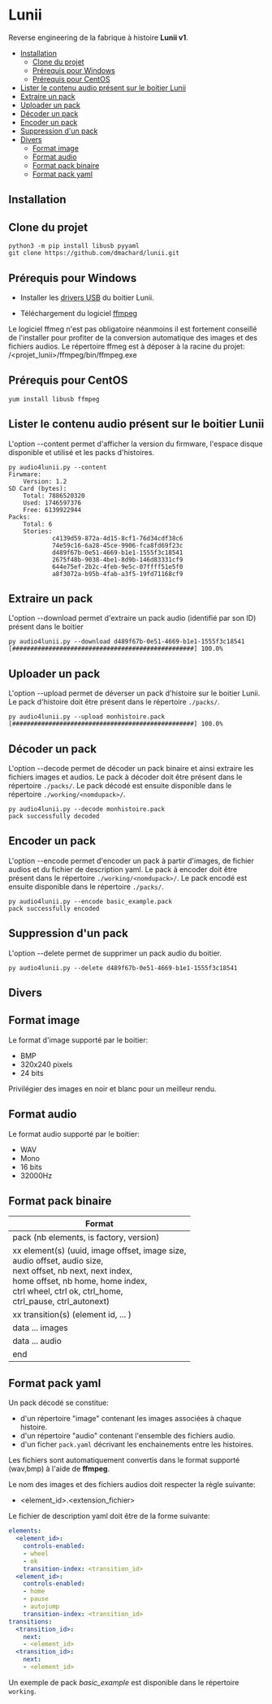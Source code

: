 # Lunii

Reverse engineering de la fabrique à histoire **Lunii v1**.

* [Installation](#installation)
  + [Clone du projet](#clone-du-projet)
  + [Prérequis pour Windows](#prérequis-pour-windows)
  + [Prérequis pour CentOS](#prérequis-pour-centos)
* [Lister le contenu audio présent sur le boitier Lunii](#lister-le-contenu-audio-présent-sur-le-boitier-lunii)
* [Extraire un pack](#extraire-un-pack)
* [Uploader un pack](#uploader-un-pack)
* [Décoder un pack ](#d-coder-un-pack)
* [Encoder un pack ](#encoder-un-pack)
* [Suppression d'un pack](#suppression-d-un-pack)
* [Divers](#divers)
  + [Format image](#format-image)
  + [Format audio](#format-audio)
  + [Format pack binaire](#format-pack-binaire)
  + [Format pack yaml](#format-pack-binaire)

## Installation

## Clone du projet

```
python3 -m pip install libusb pyyaml
git clone https://github.com/dmachard/lunii.git
```

## Prérequis pour Windows

* Installer les [drivers USB](https://github.com/dmachard/lunii/releases/download/0.1.0/usb.drivers.win.zip) du boitier Lunii.

* Téléchargement du logiciel [ffmpeg](https://ffmpeg.org/download.html#build-windows)

Le logiciel ffmeg n'est pas obligatoire néanmoins il est fortement conseillé de l'installer pour profiter de la conversion automatique des images et des fichiers audios.
Le répertoire ffmeg est à déposer à la racine du projet: /<projet_lunii>/ffmpeg/bin/ffmpeg.exe
  
## Prérequis pour CentOS

```
yum install libusb ffmpeg
```

## Lister le contenu audio présent sur le boitier Lunii

L'option --content permet d'afficher la version du firmware, l'espace disque disponible et utilisé et les packs d'histoires.
    
```
py audio4lunii.py --content
Firwmare:
    Version: 1.2
SD Card (bytes):
    Total: 7886520320
    Used: 1746597376
    Free: 6139922944
Packs:
    Total: 6
    Stories:
            c4139d59-872a-4d15-8cf1-76d34cdf38c6
            74e59c16-6a28-45ce-9906-fca8fd69f23c
            d489f67b-0e51-4669-b1e1-1555f3c18541
            2675f48b-9038-4be1-8d9b-146d83331cf9
            644e75ef-2b2c-4feb-9e5c-07ffff51e5f0
            a8f3072a-b95b-4fab-a3f5-19fd71168cf9
```

## Extraire un pack
    
L'option --download permet d'extraire un pack audio (identifié par son ID) présent dans le boitier

```
py audio4lunii.py --download d489f67b-0e51-4669-b1e1-1555f3c18541
[##################################################] 100.0%
```

## Uploader un pack
    
L'option --upload permet de déverser un pack d'histoire sur le boitier Lunii.
Le pack d'histoire doit être présent dans le répertoire `./packs/`.

```
py audio4lunii.py --upload monhistoire.pack
[##################################################] 100.0%
```

## Décoder un pack 

L'option --decode permet de décoder un pack binaire et ainsi extraire les fichiers images et audios.
Le pack à décoder doit être présent dans le répertoire `./packs/`.
Le pack décodé est ensuite disponible dans le répertoire `./working/<nomdupack>/`.

```
py audio4lunii.py --decode monhistoire.pack
pack successfully decoded
```

## Encoder un pack 

L'option --encode permet d'encoder un pack à partir d'images, de fichier audios et du fichier de description yaml.
Le pack à encoder doit être présent dans le répertoire `./working/<nomdupack>/`.
Le pack encodé est ensuite disponible dans le répertoire `./packs/`.

```
py audio4lunii.py --encode basic_example.pack
pack successfully encoded
```

## Suppression d'un pack 

L'option --delete permet de supprimer un pack audio du boitier.

```
py audio4lunii.py --delete d489f67b-0e51-4669-b1e1-1555f3c18541
```

## Divers

## Format image

Le format d'image supporté par le boitier:
 - BMP
 - 320x240 pixels
 - 24 bits

Privilégier des images en noir et blanc pour un meilleur rendu.

## Format audio

Le format audio supporté par le boitier:
 - WAV
 - Mono
 - 16 bits
 - 32000Hz

## Format pack binaire

| Format                                               |
|------------------------------------------------------|
| pack (nb elements, is factory, version)              |
| xx element(s) (uuid, image offset, image size,<br>audio offset, audio size,<br>next offset, nb next, next index,<br>home offset, nb home, home index,<br>ctrl wheel, ctrl ok, ctrl_home,<br>ctrl_pause, ctrl_autonext)<br>        |
| xx transition(s) (element id, ... )                  |
| data ... images                                      |      
| data ... audio                                       |      
| end                                                  |


## Format pack yaml

Un pack décodé se constitue:
- d'un répertoire "image" contenant les images associées à chaque histoire.
- d'un répertoire "audio" contenant l'ensemble des fichiers audio.
- d'un ficher `pack.yaml` décrivant les enchainements entre les histoires.

Les fichiers sont automatiquement convertis dans le format supporté (wav,bmp) à l'aide de **ffmpeg**.

Le nom des images et des fichiers audios doit respecter la règle suivante:
- <element_id>.<extension_fichier>

Le fichier de description yaml doit être de la forme suivante:

```yaml
elements:
  <element_id>:
    controls-enabled:
    - wheel
    - ok
    transition-index: <transition_id>
  <element_id>:
    controls-enabled:
    - home
    - pause
    - autojump
    transition-index: <transition_id>
transitions:
  <transition_id>:
    next:
    - <element_id>
  <transition_id>:
    next:
    - <element_id>
```

Un exemple de pack *basic_example* est disponible dans le répertoire `working`.

